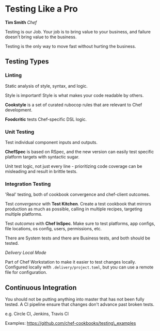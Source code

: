 Testing Like a Pro
=====================

**Tim Smith**
*Chef*

Testing is our Job. Your job is to bring value to your business, and failure doesn't bring value to the business.

Testing is the only way to move fast without hurting the business.

Testing Types
--------------

### Linting 

Static analysis of style, syntax, and logic.

Style is important! Style is what makes your code readable by others.

**Cookstyle** is a set of curated rubocop rules that are relevant to Chef development.

**Foodcritic** tests Chef-specific DSL logic.

### Unit Testing 

Test individual component inputs and outputs.

**ChefSpec** is based on RSpec, and the new version can easily test specific platform targets with syntactic sugar.

Unit test logic, not just every line - prioritizing code coverage can be misleading and result in brittle tests.

### Integration Testing

'Real' testing, both of cookbook convergence and chef-client outcomes.

Test *convergence* with **Test Kitchen**. Create a test cookbook that mirrors production as much as possible, calling in multiple recipes, targeting multiple platforms.
  
Test *outcomes* with **Chef InSpec**.  Make sure to test platforms, app configs, file locations, os config, users, permissions, etc.

There are System tests and there are Business tests, and both should be tested.

*Delivery Local Mode*

Part of Chef Workstation to make it easier to test changes locally. Configured locally with `.delivery/project.toml`, but you can use a remote file for configuration.


Continuous Integration
-----------------------

You should not be putting anything into master that has not been fully tested. A CI pipeline ensure that changes don't advance past broken tests.

e.g. Circle CI, Jenkins, Travis CI

Examples: https://github.com/chef-cookbooks/testing\_examples
